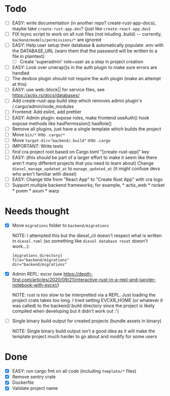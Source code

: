 # Todo

- [ ] EASY: write documentation (in another repo? create-rust-app-docs), maybe take `create-rust-app.dev`? (just like `create-react-app.dev`)
- [ ] FIX tsync script to work on all rust files (not inluding .build) -- currently, `backend/models/permissions/*` are ignored
- [ ] EASY: Help user setup their database & automatically populate .env with the DATABASE_URL (warn them that the password will be written to a file in plaintext)
  - [ ] Create 'superadmin' role+user as a step in project creation
- [ ] EASY: Look over unwrap()s in the auth plugin to make sure errors are handled
- [ ] The devbox plugin should not require the auth plugin (make an attempt at this)
- [ ] EASY: use web::block|| for service files, see https://actix.rs/docs/databases/
- [ ] Add create-rust-app build step which removes admin plugin's /.cargo/admin/node_modules
- [ ] Frontend: Add eslint, add prettier
- [ ] EASY: Admin plugin: expose roles, make frontend useAuth() hook expose methods like hasPermission() hasRole()
- [ ] Remove all plugins, just have a single template which builds the project
- [ ] Move `bin/*` into `.cargo/*`
- [ ] Move `target-dir="backend/.build"` into `.cargo`
- [ ] IMPORTANT: Write tests
- [ ] find cra project root based on Cargo.toml "[create-rust-app]" key
- [ ] EASY: (this should be part of a larger effort to make it seem like there aren't many different projects that you need to learn about) Change `diesel_manage_updated_at` to `manage_updated_at` (it might confuse devs who aren't familiar with diesel)
- [ ] EASY: Change title from "React App" to "Create Rust App" with cra logo
- [ ] Support multiple backend frameworks; for example,
      * actix_web
      * rocket
      * poem
      * axum
      * warp

# Needs thought

- [x] Move `migrations` folder to `backend/migrations`

  NOTE: I attempted this but the diesel_cli doesn't respect what is written in `diesel.toml` (so something like `diesel database reset` doesn't work...):

  ```
  [migrations_directory]
  file="backend/migrations"
  dir="backend/migrations"
  ```

- [x] Admin REPL: evcxr (see https://depth-first.com/articles/2020/09/21/interactive-rust-in-a-repl-and-jupyter-notebook-with-evcxr/)

  NOTE: rust is too slow to be interpretted via a REPL. Just loading the project crate takes too long. I tried setting EVCXR_HOME (or whatever it was called) to the backend/.build directory since the project is likely compiled when developing but it didn't work out :'(

- [ ] Single binary build output for created projects (bundle assets in binary)

  NOTE: Single binary build output isn't a good idea as it will make the template project much harder to go about and modify for some users

# Done

- [x] EASY: run cargo fmt on all code (including `template/*` files)
- [x] Remove sentry crate
- [x] Dockerfile
- [x] Validate project name
